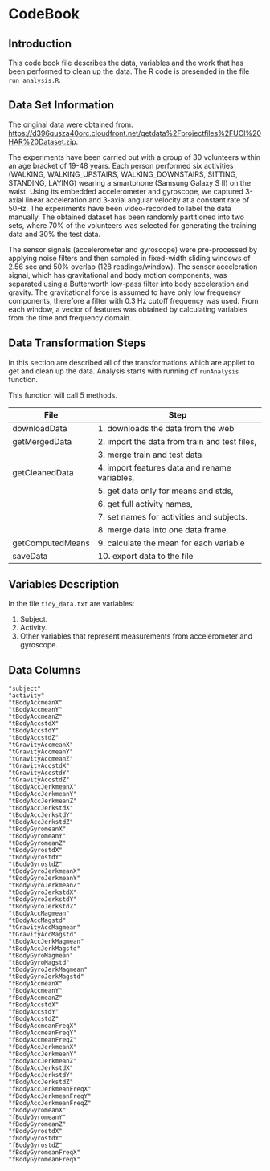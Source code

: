 CodeBook
===================
Introduction
-------------------
This code book file describes the data, variables and the work that has been performed to clean up the data. The R code is presended in the file `run_analysis.R`. 

Data Set Information
-------------------
The original data were obtained from: https://d396qusza40orc.cloudfront.net/getdata%2Fprojectfiles%2FUCI%20HAR%20Dataset.zip. 

The experiments have been carried out with a group of 30 volunteers within an age bracket of 19-48 years. Each person performed six activities (WALKING, WALKING_UPSTAIRS, WALKING_DOWNSTAIRS, SITTING, STANDING, LAYING) wearing a smartphone (Samsung Galaxy S II) on the waist. Using its embedded accelerometer and gyroscope, we captured 3-axial linear acceleration and 3-axial angular velocity at a constant rate of 50Hz. The experiments have been video-recorded to label the data manually. The obtained dataset has been randomly partitioned into two sets, where 70% of the volunteers was selected for generating the training data and 30% the test data. 

The sensor signals (accelerometer and gyroscope) were pre-processed by applying noise filters and then sampled in fixed-width sliding windows of 2.56 sec and 50% overlap (128 readings/window). The sensor acceleration signal, which has gravitational and body motion components, was separated using a Butterworth low-pass filter into body acceleration and gravity. The gravitational force is assumed to have only low frequency components, therefore a filter with 0.3 Hz cutoff frequency was used. From each window, a vector of features was obtained by calculating variables from the time and frequency domain. 

Data Transformation Steps
-------------------
In this section are described all of the transformations which are appliet to get and clean up the data. Analysis starts with running of `runAnalysis` function. 

This function will call 5 methods.

File			        |Step
------------------------|--------------------------------------------- 
downloadData 		    |1. downloads the data from the web
getMergedData 		    |2. import the data from train and test files, 
			            |3. merge train and test data
getCleanedData  	    |4. import features data and rename variables,  
			            |5. get data only for means and stds, 
			            |6. get full activity names, 
 			            |7. set names for activities and subjects.
 			            |8. merge data into one data frame.
getComputedMeans 	    |9. calculate the mean for each variable
saveData 		        |10. export data to the file

Variables Description
-------------------
In the file `tidy_data.txt` are variables:
1. Subject.
2. Activity.
3. Other variables that represent measurements from accelerometer and gyroscope.

Data Columns
-------------------
	"subject"	
	"activity"	
	"tBodyAccmeanX"	
	"tBodyAccmeanY"	
	"tBodyAccmeanZ"	
	"tBodyAccstdX"	
	"tBodyAccstdY"	
	"tBodyAccstdZ"	
	"tGravityAccmeanX"		
	"tGravityAccmeanY"
	"tGravityAccmeanZ"
	"tGravityAccstdX"
	"tGravityAccstdY"
	"tGravityAccstdZ"
	"tBodyAccJerkmeanX"
	"tBodyAccJerkmeanY"
	"tBodyAccJerkmeanZ"
	"tBodyAccJerkstdX"
	"tBodyAccJerkstdY"
	"tBodyAccJerkstdZ"
	"tBodyGyromeanX"
	"tBodyGyromeanY"
	"tBodyGyromeanZ"
	"tBodyGyrostdX"
	"tBodyGyrostdY"
	"tBodyGyrostdZ"
	"tBodyGyroJerkmeanX"
	"tBodyGyroJerkmeanY"
	"tBodyGyroJerkmeanZ"
	"tBodyGyroJerkstdX"
	"tBodyGyroJerkstdY"
	"tBodyGyroJerkstdZ"
	"tBodyAccMagmean"
	"tBodyAccMagstd"
	"tGravityAccMagmean"
	"tGravityAccMagstd"
	"tBodyAccJerkMagmean"
	"tBodyAccJerkMagstd"
	"tBodyGyroMagmean"
	"tBodyGyroMagstd"
	"tBodyGyroJerkMagmean"
	"tBodyGyroJerkMagstd"
	"fBodyAccmeanX"
	"fBodyAccmeanY"
	"fBodyAccmeanZ"
	"fBodyAccstdX"
	"fBodyAccstdY"
	"fBodyAccstdZ"
	"fBodyAccmeanFreqX"
	"fBodyAccmeanFreqY"
	"fBodyAccmeanFreqZ"
	"fBodyAccJerkmeanX"
	"fBodyAccJerkmeanY"
	"fBodyAccJerkmeanZ"
	"fBodyAccJerkstdX"
	"fBodyAccJerkstdY"
	"fBodyAccJerkstdZ"
	"fBodyAccJerkmeanFreqX"
	"fBodyAccJerkmeanFreqY"
	"fBodyAccJerkmeanFreqZ"
	"fBodyGyromeanX"
	"fBodyGyromeanY"
	"fBodyGyromeanZ"
	"fBodyGyrostdX"	
	"fBodyGyrostdY"
	"fBodyGyrostdZ"
	"fBodyGyromeanFreqX"
	"fBodyGyromeanFreqY"